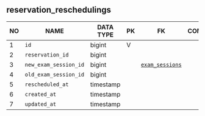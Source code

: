 
reservation_reschedulings
----------------------------


NO | NAME | DATA TYPE | PK | FK | COMMENTS
---|------|-----------|----|----|-------------------
1|`id` | bigint | V |  | 
2|`reservation_id` | bigint |  |  | 
3|`new_exam_session_id` | bigint |  | [`exam_sessions`](exam_sessions.md) | 
4|`old_exam_session_id` | bigint |  |  | 
5|`rescheduled_at` | timestamp |  |  | 
6|`created_at` | timestamp |  |  | 
7|`updated_at` | timestamp |  |  | 
